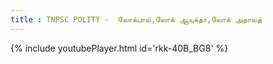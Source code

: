 ```yaml
---
title : TNPSC POLITY -  லோக்பால்,லோக் ஆயுக்தா,லோக் அதாலத்
---
```






{% include youtubePlayer.html id='rkk-40B_BG8' %}
